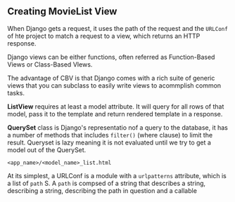 ## Creating MovieList View

When Django gets a request, it uses the path of the request and the `URLConf` of hte project to match a request to a view, which returns an HTTP response.

Django views can be either functions, often referred as Function-Based Views or Class-Based VIews.

The advantage of CBV is that Django comes with a rich suite of generic views that you can subclass to easily write views to acommplish common tasks.

**ListView** requires at least a model attribute. It will query for all rows of that model, pass it to the template and return rendered template in a response.

**QuerySet** class is Django's representatio nof a query to the database, it has a number of methods that includes `filter()` (where clause) to limit the result. Queryset is lazy meaning it is not evaluated until we try to get a model out of the QuerySet.

`<app_name>/<model_name>_list.html`


At its simplest, a URLConf is a module with a `urlpatterns` attribute, which is a list of `path` S. A `path` is compsed of a string that describes a string, describing a string, describing the path in question and a callable
